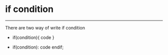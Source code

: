 # if condition
***
There are two way of write if condition
- if(condition){
  code
 }

- if(condition):
   code
endif;

